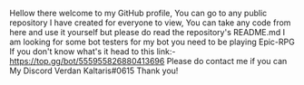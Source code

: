 Hellow there welcome to my GitHub profile,
You can go to any public repository I have created for everyone to view,
You can take any code from here and use it yourself but please do read the repository's
README.md
I am looking for some bot testers for my bot you need to be playing Epic-RPG
If you don't know what's it head to this link:- https://top.gg/bot/555955826880413696
Please do contact me if you can
My Discord Verdan Kaltaris#0615
Thank you!
